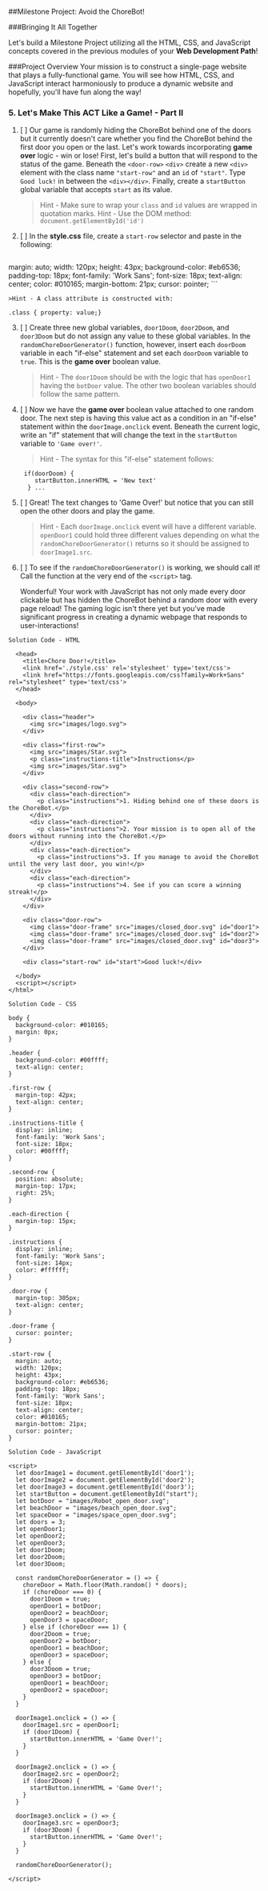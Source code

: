 ##Milestone Project: Avoid the ChoreBot!

###Bringing It All Together

Let's build a Milestone Project utilizing all the HTML, CSS, and JavaScript concepts covered in the previous modules of your **Web Development Path**! 

###Project Overview
Your mission is to construct a single-page website that plays a fully-functional game. You will see how HTML, CSS, and JavaScript interact harmoniously to produce a dynamic website and hopefully, you'll have fun along the way!

### 5. Let's Make This ACT Like a Game! - Part II

1. [ ] Our game is randomly hiding the ChoreBot behind one of the doors but it currently doesn't care whether you find the ChoreBot behind the first door you open or the last. Let's work towards incorporating **game over** logic - win or lose! First, let's build a button that will respond to the status of the game. Beneath the `<door-row>` `<div>` create a new `<div>` element with the class name `"start-row"` and an `id` of `"start"`. Type `Good luck!` in between the `<div></div>`. Finally, create a `startButton` global variable that accepts `start` as its value.  

    >Hint - Make sure to wrap your `class` and `id` values are wrapped in quotation marks.
    >Hint - Use the DOM method: `document.getElementById('id')`
    
2. [ ] In the **style.css** file, create a `start-row` selector and paste in the following:

    ```
  margin: auto;
  width: 120px;
  height: 43px;
  background-color: #eb6536;
  padding-top: 18px;
  font-family: 'Work Sans';
  font-size: 18px;
  text-align: center;
  color: #010165;
  margin-bottom: 21px;
  cursor: pointer;
    ```
    
    >Hint - A class attribute is constructed with:
`.class { property: value;}`

3. [ ] Create three new global variables, `door1Doom`, `door2Doom`, and `door3Doom` but do not assign any value to these global variables.  In the `randomChoreDoorGenerator()` function, however, insert each `doorDoom` variable in each "if-else" statement and set each `doorDoom` variable to `true`. This is the **game over** boolean value. 
 
    >Hint - The `door1Doom` should be with the logic that has `openDoor1` having the `botDoor` value. The other two boolean variables should follow the same pattern.

4. [ ] Now we have the **game over** boolean value attached to one random door. The next step is having this value act as a condition in an "if-else" statement within the `doorImage.onclick` event. Beneath the current logic, write an "if" statement that will change the text in the `startButton` variable to `'Game over!'`. 

    >Hint - The syntax for this "if-else" statement follows:
    
     ``` 
      if(doorDoom) {
	     startButton.innerHTML = 'New text'
	   } ...
    ```
		
5. [ ] Great! The text changes to 'Game Over!' but notice that you can still open the other doors and play the game.

    >Hint - Each `doorImage.onclick` event will have a different variable. `openDoor1` could hold three different values depending on what the `randomChoreDoorGenerator()` returns so it should be assigned to `doorImage1.src`.
    
6. [ ] To see if the `randomChoreDoorGenerator()` is working, we should call it! Call the function at the very end of the `<script>` tag. 

   Wonderful! Your work with JavaScript has not only made every door clickable but has hidden the ChoreBot behind a random door with every page reload! The gaming logic isn't there yet but you've made significant progress in creating a dynamic webpage that responds to user-interactions!

```
Solution Code - HTML

  <head>
    <title>Chore Door!</title>
    <link href='./style.css' rel='stylesheet' type='text/css'>
    <link href="https://fonts.googleapis.com/css?family=Work+Sans" rel="stylesheet" type='text/css'>
  </head>

  <body>

    <div class="header">
      <img src="images/logo.svg">
    </div>

    <div class="first-row">
      <img src="images/Star.svg">
      <p class="instructions-title">Instructions</p>
      <img src="images/Star.svg">
    </div>

    <div class="second-row">
      <div class="each-direction">
        <p class="instructions">1. Hiding behind one of these doors is the ChoreBot.</p>
      </div>
      <div class="each-direction">
        <p class="instructions">2. Your mission is to open all of the doors without running into the ChoreBot.</p>
      </div>
      <div class="each-direction">
        <p class="instructions">3. If you manage to avoid the ChoreBot until the very last door, you win!</p>
      </div>
      <div class="each-direction">
        <p class="instructions">4. See if you can score a winning streak!</p>
      </div>
    </div>

    <div class="door-row">
      <img class="door-frame" src="images/closed_door.svg" id="door1">
      <img class="door-frame" src="images/closed_door.svg" id="door2">
      <img class="door-frame" src="images/closed_door.svg" id="door3">
    </div>
    
    <div class="start-row" id="start">Good luck!</div>
    
  </body>
  <script></script>
</html>
```
```
Solution Code - CSS

body {
  background-color: #010165;
  margin: 0px;
}

.header {
  background-color: #00ffff;
  text-align: center;
}

.first-row {
  margin-top: 42px;
  text-align: center;
}

.instructions-title {
  display: inline;
  font-family: 'Work Sans';
  font-size: 18px;
  color: #00ffff;
}

.second-row {
  position: absolute;
  margin-top: 17px;
  right: 25%;
}

.each-direction {
  margin-top: 15px;
}

.instructions {
  display: inline;
  font-family: 'Work Sans';
  font-size: 14px;
  color: #ffffff;
}

.door-row {
  margin-top: 305px;
  text-align: center;
}

.door-frame {
  cursor: pointer;
}

.start-row {
  margin: auto;
  width: 120px;
  height: 43px;
  background-color: #eb6536;
  padding-top: 18px;
  font-family: 'Work Sans';
  font-size: 18px;
  text-align: center;
  color: #010165;
  margin-bottom: 21px;
  cursor: pointer;
}

```

```
Solution Code - JavaScript

<script>
  let doorImage1 = document.getElementById('door1');
  let doorImage2 = document.getElementById('door2');
  let doorImage3 = document.getElementById('door3');
  let startButton = document.getElementById("start");
  let botDoor = "images/Robot_open_door.svg";
  let beachDoor = "images/beach_open_door.svg";
  let spaceDoor = "images/space_open_door.svg";
  let doors = 3;
  let openDoor1;
  let openDoor2;
  let openDoor3;
  let door1Doom;
  let door2Doom;
  let door3Doom;

  const randomChoreDoorGenerator = () => {
    choreDoor = Math.floor(Math.random() * doors);
    if (choreDoor === 0) {
      door1Doom = true;
      openDoor1 = botDoor;
      openDoor2 = beachDoor;
      openDoor3 = spaceDoor;
    } else if (choreDoor === 1) {
      door2Doom = true;
      openDoor2 = botDoor;
      openDoor1 = beachDoor;
      openDoor3 = spaceDoor;
    } else {
      door3Doom = true;
      openDoor3 = botDoor;
      openDoor1 = beachDoor;
      openDoor2 = spaceDoor;
    }
  }

  doorImage1.onclick = () => {
    doorImage1.src = openDoor1;
    if (door1Doom) {
      startButton.innerHTML = 'Game Over!';
    }
  }

  doorImage2.onclick = () => {
    doorImage2.src = openDoor2;
    if (door2Doom) {
      startButton.innerHTML = 'Game Over!';
    }
  }

  doorImage3.onclick = () => {
    doorImage3.src = openDoor3;
    if (door3Doom) {
      startButton.innerHTML = 'Game Over!';
    }
  }

  randomChoreDoorGenerator();

</script>

